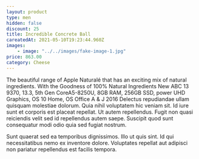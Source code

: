 ```yaml
---
layout: product
type: men
hidden: false
discount: 25
title: Incredible Concrete Ball
careatedAt: 2021-05-10T19:23:44.960Z
images:
    - image: "../../images/fake-image-1.jpg"
price: 863.00
category: Cheese
---
```

The beautiful range of Apple Naturalé that has an exciting mix of natural ingredients. With the Goodness of 100% Natural Ingredients
New ABC 13 9370, 13.3, 5th Gen CoreA5-8250U, 8GB RAM, 256GB SSD, power UHD Graphics, OS 10 Home, OS Office A & J 2016
Delectus repudiandae ullam quisquam molestiae dolorum. Quia nihil voluptatem hic veniam sit. Id iure sunt et corporis est placeat repellat. Ut autem repellendus. Fugit non quasi reiciendis velit sed id repellendus autem saepe. Suscipit quod sunt consequatur modi odio quia sed fugiat nostrum.
 Sunt quaerat sed ea temporibus dignissimos. Illo ut quis sint. Id qui necessitatibus nemo ex inventore dolore. Voluptates repellat aut adipisci non pariatur repellendus est facilis tempora.
